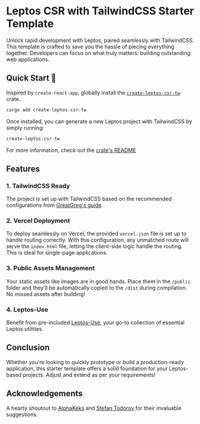 # Leptos CSR with TailwindCSS Starter Template
Unlock rapid development with Leptos, paired seamlessly with TailwindCSS. This template is crafted to save you the hassle of piecing everything together. Developers can focus on what truly matters: building outstanding web applications.


## Quick Start 🚀
Inspired by `create-react-app`, globally install the [`create-leptos-csr-tw`](https://crates.io/crates/create-leptos-csr-tw) crate.
```bash
cargo add create-leptos-csr-tw
```

Once installed, you can generate a new Leptos project with TailwindCSS by simply running:
```bash
create-leptos-csr-tw
```

For more information, check out the [crate's README](https://github.com/friendlymatthew/create-leptos-csr-tw#README)

## Features

### 1. **TailwindCSS Ready**
The project is set up with TailwindCSS based on the recommended configurations from [GreatGreg's guide](https://github.com/leptos-rs/leptos/discussions/125).

### 2. **Vercel Deployment**
To deploy seamlessly on Vercel, the provided `vercel.json` file is set up to handle routing correctly. With this configuration, any unmatched route will serve the `index.html` file, letting the client-side logic handle the routing. This is ideal for single-page applications.

### 3. **Public Assets Management**
Your static assets like images are in good hands. Place them in the `/public` folder and they'll be automatically copied to the `/dist` during compilation. No missed assets after building!

### 4. **Leptos-Use**
Benefit from pre-included [Leptos-Use](https://github.com/Synphonyte/leptos-use/tree/main), your go-to collection of essential Leptos utilities. 


## Conclusion
Whether you're looking to quickly prototype or build a production-ready application, this starter template offers a solid foundation for your Leptos-based projects. Adjust and extend as per your requirements!


## Acknowledgements
A hearty shoutout to [AlphaKeks](https://github.com/AlphaKeks) and [Stefan Todorov](https://github.com/coravacav) for their invaluable suggestions.